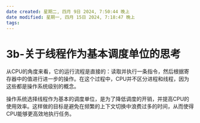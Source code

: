 ```yaml
---
date created: 星期二, 四月 9日 2024, 7:50:44 晚上
date modified: 星期一, 四月 15日 2024, 7:18:47 晚上
tags: 
---
```


# 3b-关于线程作为基本调度单位的思考

从CPU的角度来看，它的运行流程是直接的：读取并执行一条指令，然后根据寄存器中的值进行进一步的操作。在这个过程中，CPU并不区分进程和线程，因为这些都是操作系统级别的概念。

操作系统选择线程作为基本的调度单位，是为了降低调度的开销，并提高CPU的使用效率。这样做的目标是避免在频繁的上下文切换中浪费过多的时间，从而使得CPU能够更高效地执行任务。
